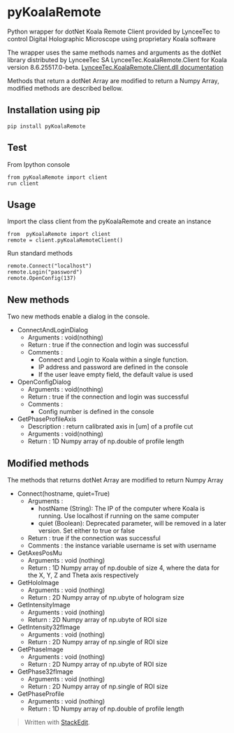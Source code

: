 # pyKoalaRemote
Python wrapper for dotNet Koala Remote Client provided by LynceeTec to control Digital Holographic Microscope using proprietary Koala software

The wrapper uses the same methods names and arguments as the dotNet library distributed by LynceeTec SA LynceeTec.KoalaRemote.Client for Koala version 8.6.25517.0-beta.  [LynceeTec.KoalaRemote.Client.dll documentation](.\20231110_Koala%20Remote%20-%20Users%20Manual%20-%20v8.6.25517.0.pdf)

Methods that return a dotNet Array are modified to return a Numpy Array, modified methods are described bellow.

## Installation using pip

    pip install pyKoalaRemote
 
 ## Test
 From Ipython console

    from pyKoalaRemote import client
    run client
## Usage
Import the class client from the pyKoalaRemote and create an instance

    from  pyKoalaRemote import client
    remote = client.pyKoalaRemoteClient()
 
Run standard methods

    remote.Connect("localhost")
    remote.Login("password")
    remote.OpenConfig(137)

## New methods
Two new methods enable a dialog in the console.

 - ConnectAndLoginDialog
	 - Arguments : void(nothing)
	 - Return : true if the connection and login was successful
	 - Comments : 
		 - Connect and Login to Koala within a single function.
		 - IP address and password are defined in the console
		 - If the user leave empty field, the default value is used
 - OpenConfigDialog
	 - Arguments : void(nothing)
	 - Return : true if the connection and login was successful
	 - Comments : 
		 - Config number is defined in the console
 - GetPhaseProfileAxis
	 - Description : return calibrated axis in [um] of a profile cut
	 - Arguments : void(nothing)
	 - Return : 1D Numpy array of np.double of profile length

## Modified methods
The methods that returns dotNet Array are modified to return Numpy Array

 - Connect(hostname, quiet=True)
	 - Arguments :
		 - hostName (String): The IP of the computer where Koala is running. Use localhost if running on the same computer
		 - quiet (Boolean): Deprecated parameter, will be removed in a later version. Set either to true or false
	 - Return : true if the connection was successful
	 - Comments : the instance variable username is set with username
 - GetAxesPosMu
	 - Arguments : void (nothing)
	 - Return : 1D Numpy array of np.double of size 4, where the data for the X, Y, Z and Theta axis respectively
 - GetHoloImage
	 - Arguments : void (nothing)
	 - Return : 2D Numpy array of np.ubyte of hologram size
 - GetIntensityImage
	 - Arguments : void (nothing)
	 - Return : 2D Numpy array of np.ubyte of ROI size
 - GetIntensity32fImage
	 - Arguments : void (nothing)
	 - Return : 2D Numpy array of np.single of ROI size
 - GetPhaseImage
	 - Arguments : void (nothing)
	 - Return : 2D Numpy array of np.ubyte of ROI size
 - GetPhase32fImage
	 - Arguments : void (nothing)
	 - Return : 2D Numpy array of np.single of ROI size
 - GetPhaseProfile
	 - Arguments : void (nothing)
	 - Return : 1D Numpy array of np.double of profile length

    
> Written with [StackEdit](https://stackedit.io/).

<!--stackedit_data:
eyJoaXN0b3J5IjpbLTEzNjA0MDYxMzAsMTQyOTA1NjIyMiwxND
QyNDg4Mzg0LDE4NzM1NDE1OTEsLTYzNjU5MjE5M119
-->